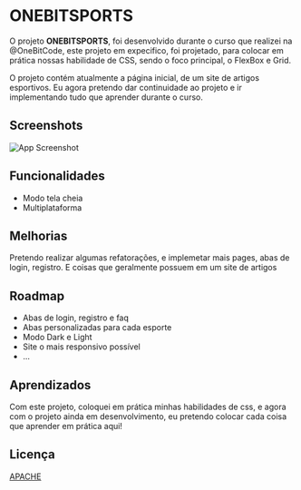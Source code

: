 # ONEBITSPORTS

O projeto **ONEBITSPORTS**, foi desenvolvido durante o curso que realizei na @OneBitCode, este projeto em expecifico, foi projetado, para colocar em prática nossas habilidade de CSS, sendo o foco principal, o FlexBox e Grid. 

O projeto contém atualmente a página inicial, de um site de artigos esportivos. Eu agora pretendo dar continuidade ao projeto e ir implementando tudo que aprender durante o curso.


## Screenshots

![App Screenshot](https://via.placeholder.com/468x300?text=App+Screenshot+Here)

## Funcionalidades

- Modo tela cheia
- Multiplataforma


## Melhorias

Pretendo realizar algumas refatorações, e implemetar mais pages, abas de login, registro. E coisas que geralmente possuem em um site de artigos


## Roadmap

- Abas de login, registro e faq
- Abas personalizadas para cada esporte
- Modo Dark e Light
- Site o mais responsivo possível
- ...


## Aprendizados

Com este projeto, coloquei em prática minhas habilidades de css, e agora com o projeto ainda em desenvolvimento, eu pretendo colocar cada coisa que aprender em prática aqui!

## Licença

[APACHE](http://www.apache.org/licenses/)

